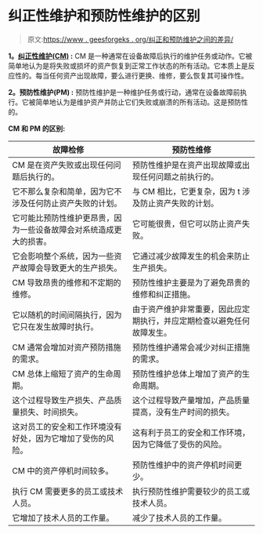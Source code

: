 # 纠正性维护和预防性维护的区别

> 原文:[https://www . geesforgeks . org/纠正和预防维护之间的差异/](https://www.geeksforgeeks.org/difference-between-corrective-and-preventive-maintenance/)

**1。[纠正性维护(CM)](https://www.geeksforgeeks.org/corrective-maintenance-cm/) :**
CM 是一种通常在设备故障后执行的维护任务或动作。它被简单地认为是将失败或损坏的资产恢复到正常工作状态的所有活动。它本质上是反应性的。每当任何资产出现故障，要么进行更换、维修，要么恢复其可操作性。

**2。预防性维护(PM) :**
预防性维护是一种维护任务或行动，通常在设备故障前执行。它被简单地认为是维护资产并防止它们失败或崩溃的所有活动。这是预防性的。

**CM 和 PM 的区别:**

<center>

| 故障检修 | 预防性维修 |
| --- | --- |
| CM 是在资产失败或出现任何问题后执行的。 | 预防性维护是在资产出现故障或出现任何问题之前执行的。 |
| 它不那么复杂和简单，因为它不涉及任何防止资产失败的计划。 | 与 CM 相比，它更复杂，因为 t 涉及防止资产失败的计划。 |
| 它可能比预防性维护更昂贵，因为一些设备故障会对系统造成更大的损害。 | 它可能很贵，但它可以防止资产失败。 |
| 它会影响整个系统，因为一些资产故障会导致更大的生产损失。 | 它通过减少故障发生的机会来防止生产损失。 |
| CM 导致昂贵的维修和不定期的维修。 | 预防性维护主要是为了避免昂贵的维修和纠正措施。 |
| 它以随机的时间间隔执行，因为它只在发生故障时执行。 | 由于资产维护非常重要，因此应定期执行，并应定期检查以避免任何故障发生。 |
| CM 通常会增加对资产预防措施的需求。 | 预防性维护通常会减少对纠正措施的需求。 |
| CM 总体上缩短了资产的生命周期。 | 预防性维护总体上增加了资产的生命周期。 |
| 这个过程导致生产损失、产品质量损失、时间损失。 | 这个过程导致产量增加，产品质量提高，没有生产时间的损失。 |
| 这对员工的安全和工作环境没有好处，因为它增加了受伤的风险。 | 这有利于员工的安全和工作环境，因为它降低了受伤的风险。 |
| CM 中的资产停机时间较多。 | 预防性维护中的资产停机时间更少。 |
| 执行 CM 需要更多的员工或技术人员。 | 执行预防性维护需要较少的员工或技术人员。 |
| 它增加了技术人员的工作量。 | 减少了技术人员的工作量。 |

</center>